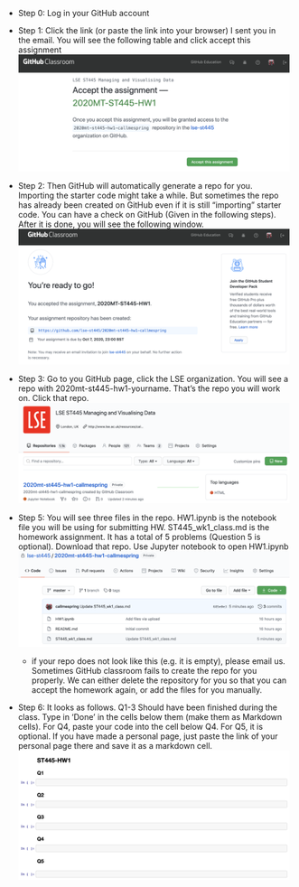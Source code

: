 * Step 0: Log in your GitHub account

* Step 1: Click the link (or paste the link into your browser) I sent you in the email. You will see the following table and click accept this assignment 
![](figs/hw_accept.png)

* Step 2: Then GitHub will automatically generate a repo for you. Importing the starter code might take a while. But sometimes the repo has already been created on GitHub even if it is still “importing” starter code. You can have a check on GitHub (Given in the following steps). After it is done, you will see the following window. 
![](figs/hw_accepted.png)

* Step 3: Go to you GitHub page, click the LSE organization. You will see a repo with 2020mt-st445-hw1-yourname. That’s the repo you will work on. Click that repo. 
![](figs/hw_list.png)

* Step 5: You will see three files in the repo. HW1.ipynb is the notebook file you will be using for submitting HW. ST445_wk1_class.md is the homework assignment. It has a total of 5 problems (Question 5 is optional). Download that repo. Use Jupyter notebook to open HW1.ipynb 
![](figs/hw_repo.png)

  * if your repo does not look like this (e.g. it is empty), please email us. Sometimes GitHub classroom fails to create the repo for you properly. We can either delete the repository for you so that you can accept the homework again, or add the files for you manually.

* Step 6: It looks as follows. Q1-3 Should have been finished during the class. Type in ‘Done’ in the cells below them (make them as Markdown cells). For Q4, paste your code into the cell below Q4. For Q5, it is optional. If you have made a personal page, just paste the link of your personal page there and save it as a markdown cell. 
![](figs/hw_page.png)



